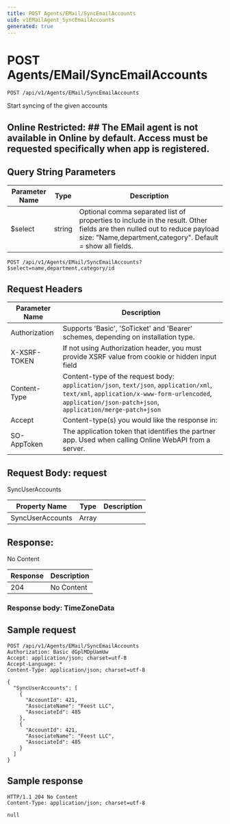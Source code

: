 ```yaml
---
title: POST Agents/EMail/SyncEmailAccounts
uid: v1EMailAgent_SyncEmailAccounts
generated: true
---
```


# POST Agents/EMail/SyncEmailAccounts

```http
POST /api/v1/Agents/EMail/SyncEmailAccounts
```

Start syncing of the given accounts


## Online Restricted: ## The EMail agent is not available in Online by default. Access must be requested specifically when app is registered.






## Query String Parameters

| Parameter Name | Type |  Description |
|----------------|------|--------------|
| $select | string |  Optional comma separated list of properties to include in the result. Other fields are then nulled out to reduce payload size: "Name,department,category". Default = show all fields. |

```http
POST /api/v1/Agents/EMail/SyncEmailAccounts?$select=name,department,category/id
```


## Request Headers

| Parameter Name | Description |
|----------------|-------------|
| Authorization  | Supports 'Basic', 'SoTicket' and 'Bearer' schemes, depending on installation type. |
| X-XSRF-TOKEN   | If not using Authorization header, you must provide XSRF value from cookie or hidden input field |
| Content-Type | Content-type of the request body: `application/json`, `text/json`, `application/xml`, `text/xml`, `application/x-www-form-urlencoded`, `application/json-patch+json`, `application/merge-patch+json` |
| Accept         | Content-type(s) you would like the response in:  |
| SO-AppToken | The application token that identifies the partner app. Used when calling Online WebAPI from a server. |

## Request Body: request 

SyncUserAccounts 

| Property Name | Type |  Description |
|----------------|------|--------------|
| SyncUserAccounts | Array |  |

## Response:

No Content

| Response | Description |
|----------------|-------------|
| 204 | No Content |

### Response body: TimeZoneData


## Sample request

```http!
POST /api/v1/Agents/EMail/SyncEmailAccounts
Authorization: Basic dGplMDpUamUw
Accept: application/json; charset=utf-8
Accept-Language: *
Content-Type: application/json; charset=utf-8

{
  "SyncUserAccounts": [
    {
      "AccountId": 421,
      "AssociateName": "Feest LLC",
      "AssociateId": 485
    },
    {
      "AccountId": 421,
      "AssociateName": "Feest LLC",
      "AssociateId": 485
    }
  ]
}
```

## Sample response

```http_
HTTP/1.1 204 No Content
Content-Type: application/json; charset=utf-8

null
```